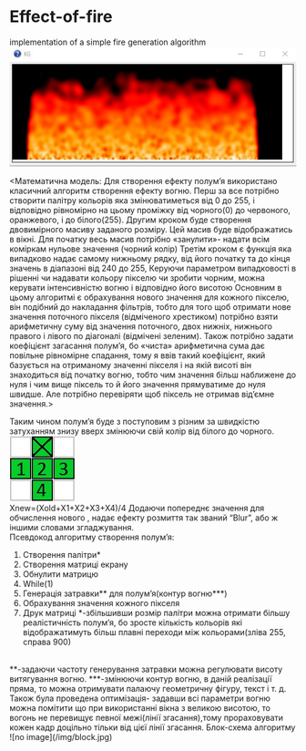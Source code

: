 # Effect-of-fire
implementation of a simple fire generation algorithm <br />
 ![no image](/img/fire.jpg)
 
 
<Математична модель:
Для створення ефекту полум’я використано  класичний алгоритм створення ефекту вогню.
Перш за все потрібно створити палітру кольорів яка змінюватиметься від 0 до 255, і відповідно рівномірно на цьому проміжку від чорного(0) до червоного, оранжевого, і до білого(255).
Другим кроком буде створення двовимірного масиву заданого  розміру. Цей масив буде відображатись в вікні. Для початку весь масив потрібно «занулити»- надати всім коміркам нульове значення (чорний колір)
Третім кроком є функція  яка випадково надає самому нижньому рядку, від його початку та до кінця значень в діапазоні від 240 до 255,
Керуючи параметром випадковості в рішенні чи надавати кольору пікселю чи зробити чорним, можна керувати інтенсивністю вогню і відповідно його висотою
Основним в цьому алгоритмі є обрахування нового значення для кожного пікселю, він подібний до накладання фільтрів, тобто для того щоб отримати нове значення поточного пікселя (відміченого хрестиком) потрібно взяти арифметичну суму від значення поточного, двох нижніх, нижнього правого і лівого  по діагоналі (відмічені зеленим). 
Також потрібно задати коефіцієнт загасання полум’я, бо «чиста» арифметична сума дає повільне рівномірне спадання, тому я ввів такий коефіцієнт, який базується на отриманому значенні пікселя і  на якій висоті він знаходиться  від початку вогню, тобто чим значення більш наближене до нуля і чим вище піксель то й його значення прямуватиме до нуля швидше. Але потрібно перевіряти щоб  піксель не  отримав від’ємне значення.>   

Таким чином полум’я буде  з поступовим   з різним за  швидкістю  затуханням  знизу вверх змінюючи свій колір від білого до чорного.
 ![no image](/img/alg.jpg)
 <br />
 Xnew=(Xold+X1+X2+X3+X4)/4
Додаючи попереднє значення для обчислення нового , надає ефекту розмиття так званий “Blur”, або ж іншими словами згладжування.
 <br />
Псевдокод алгоритму створення полум’я:
1.	Створення палітри* 
2.	Створення матриці екрану 
3.	Обнулити матрицю
4.	While(1)
5. Генерація затравки**  для полум’я(контур вогню***)
6. Обрахування значення кожного пікселя
7. Друк  матриці
*-збільшивши розмір палітри можна отримати більшу реалістичність полум’я, бо зросте кількість кольорів які відображатимуть більш плавні переходи між кольорами(зліва 255, справа 900)
  <br />   
**-задаючи частоту  генерування затравки можна регулювати висоту витягування вогню.
***-змінюючи контур вогню, в даній реалізації пряма, то можна отримувати палаючу геометричну фігуру, текст і т. д.
Також була проведена оптимізація- задавши всі параметри вогню можна помітити що при використанні вікна з великою висотою, то вогонь не перевищує певної межі(лінії згасання),тому прораховувати кожен кадр доцільно тільки від цієї лінії згасання.
Блок-схема алгоритму 
  <br />
 ![no image](/img/block.jpg)


